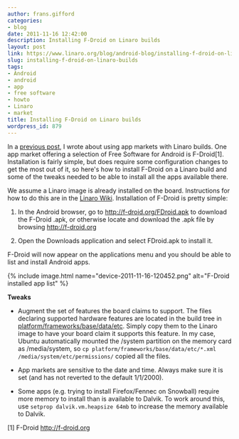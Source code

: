 ```yaml
---
author: frans.gifford
categories:
- blog
date: 2011-11-16 12:42:00
description: Installing F-Droid on Linaro builds
layout: post
link: https://www.linaro.org/blog/android-blog/installing-f-droid-on-linaro-builds/
slug: installing-f-droid-on-linaro-builds
tags:
- Android
- android
- app
- free software
- howto
- Linaro
- market
title: Installing F-Droid on Linaro builds
wordpress_id: 879
---
```


In a [previous post](http://www.linaro.org/linaro-blog/2011/10/26/using-markets-with-linaro-android-builds/), I wrote about using app markets with Linaro builds. One app market offering a selection of Free Software for Android is F-Droid[1]. Installation is fairly simple, but does require some configuration changes to get the most out of it, so here's how to install F-Droid on a Linaro build and some of the tweaks needed to be able to install all the apps available there.

We assume a Linaro image is already installed on the board. Instructions for how to do this are in the [Linaro Wiki](https://wiki.linaro.org/Platform/Android/ImageInstallation). Installation of F-Droid is pretty simple:


  1. In the Android browser, go to http://f-droid.org/FDroid.apk to download the F-Droid .apk, or otherwise locate and download the .apk file by browsing http://f-droid.org


  2. Open the Downloads application and select FDroid.apk to install it.

F-Droid will now appear on the applications menu and you should be able to list and install Android apps.

{% include image.html name="device-2011-11-16-120452.png" alt="F-Droid installed app list" %}


**Tweaks**

  * Augment the set of features the board claims to support. The files declaring supported hardware features are located in the build tree in [platform/frameworks/base/data/etc](http://android.git.linaro.org/gitweb?p=platform/frameworks/base.git;a=tree;f=data/etc;hb=HEAD). Simply copy them to the Linaro image to have your board claim it supports this feature. In my case, Ubuntu automatically mounted the /system partition on the memory card as /media/system, so `cp platform/frameworks/base/data/etc/*.xml /media/system/etc/permissions/` copied all the files.

  * App markets are sensitive to the date and time. Always make sure it is set (and has not reverted to the default 1/1/2000).

  * Some apps (e.g. trying to install Firefox/Fennec on Snowball) require more memory to install than is available to Dalvik. To work around this, use `setprop dalvik.vm.heapsize 64mb` to increase the memory available to Dalvik.


[1] F-Droid http://f-droid.org